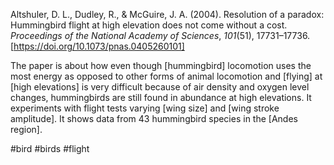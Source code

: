 Altshuler, D. L., Dudley, R., & McGuire, J. A. (2004). Resolution of a paradox: Hummingbird flight at high elevation does not come without a cost. _Proceedings of the National Academy of Sciences_, _101_(51), 17731–17736. 
[https://doi.org/10.1073/pnas.0405260101]

The paper is about how even though [hummingbird] locomotion uses the most energy as opposed to other forms of animal locomotion and [flying] at [high elevations] is very difficult because of air density and oxygen level changes, hummingbirds are still found in abundance at high elevations. It experiments with flight tests varying [wing size] and [wing stroke amplitude]. It shows data from 43 hummingbird species in the [Andes region].

#bird 
#birds 
#flight 
